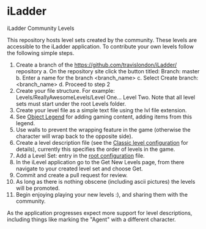 # iLadder

iLadder Community Levels

This repository hosts level sets created by the community.  These levels are accessible to the iLadder application.  To contribute your own levels follow the following simple steps.

1. Create a branch of the https://github.com/travislondon/iLadder/ repository
  a. On the repository site click the button titled: Branch: master
  b. Enter a name for the branch <branch_name>
  c. Select Create branch: <branch_name>
  d. Proceed to step 2
2. Create your file structure.  For example: Levels/ReallyAwesomeLevels/Level One... Level Two.  Note that all level sets must start under the root Levels folder.
3. Create your level file as a simple text file using the lvl file extension.
4. See [Object Legend](https://github.com/travislondon/iLadder/blob/master/Game/ObjectLegend.md) for adding gaming content, adding items from this legend.
5. Use walls to prevent the wrapping feature in the game (otherwise the character will wrap back to the opposite side).
6. Create a level description file (see the [Classic level configuration](https://github.com/travislondon/iLadder/blob/master/Levels/Classic/Classic.cfg) for details), currently this specifies the order of levels in the game.
7. Add a Level Set: <path to level> entry in the [root configuration](https://github.com/travislondon/iLadder/blob/master/LevelConfiguration.cfg) file.
8. In the iLevel application go to the Get New Levels page, from there navigate to your created level set and choose Get.
9. Commit and create a pull request for review.
10. As long as there is nothing obscene (including ascii pictures) the levels will be promoted.
11. Begin enjoying playing your new levels :), and sharing them with the community.

As the application progresses expect more support for level descriptions, including things like marking the "Agent" with a different character.
